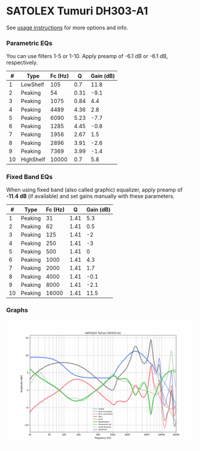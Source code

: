 # SATOLEX Tumuri DH303-A1
See [usage instructions](https://github.com/jaakkopasanen/AutoEq#usage) for more options and info.

### Parametric EQs
You can use filters 1-5 or 1-10. Apply preamp of -6.1 dB or -6.1 dB, respectively.

|   # | Type      |   Fc (Hz) |    Q |   Gain (dB) |
|-----|-----------|-----------|------|-------------|
|   1 | LowShelf  |       105 | 0.7  |        11.8 |
|   2 | Peaking   |        54 | 0.31 |        -9.1 |
|   3 | Peaking   |      1075 | 0.84 |         4.4 |
|   4 | Peaking   |      4489 | 4.36 |         2.8 |
|   5 | Peaking   |      6090 | 5.23 |        -7.7 |
|   6 | Peaking   |      1285 | 4.45 |        -0.8 |
|   7 | Peaking   |      1956 | 2.67 |         1.5 |
|   8 | Peaking   |      2896 | 3.91 |        -2.6 |
|   9 | Peaking   |      7369 | 3.99 |        -1.4 |
|  10 | HighShelf |     10000 | 0.7  |         5.8 |

### Fixed Band EQs
When using fixed band (also called graphic) equalizer, apply preamp of **-11.4 dB** (if available) and set gains manually with these parameters.

|   # | Type    |   Fc (Hz) |    Q |   Gain (dB) |
|-----|---------|-----------|------|-------------|
|   1 | Peaking |        31 | 1.41 |         5.3 |
|   2 | Peaking |        62 | 1.41 |         0.5 |
|   3 | Peaking |       125 | 1.41 |        -2   |
|   4 | Peaking |       250 | 1.41 |        -3   |
|   5 | Peaking |       500 | 1.41 |         0   |
|   6 | Peaking |      1000 | 1.41 |         4.3 |
|   7 | Peaking |      2000 | 1.41 |         1.7 |
|   8 | Peaking |      4000 | 1.41 |        -0.1 |
|   9 | Peaking |      8000 | 1.41 |        -2.1 |
|  10 | Peaking |     16000 | 1.41 |        11.5 |

### Graphs
![](./SATOLEX%20Tumuri%20DH303-A1.png)
